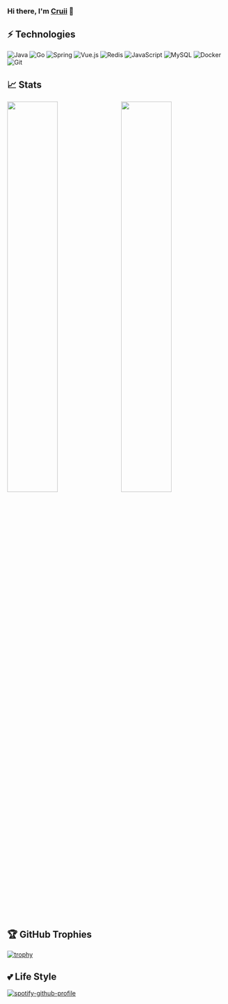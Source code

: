 ### Hi there, I'm [Cruii](https://cruii.io/) 👋

## ⚡ Technologies

![Java](https://img.shields.io/badge/-Java-gray?style=flat-square&logo=java&logoColor=007396)
![Go](https://img.shields.io/badge/-Golang-gray?style=flat-square&logo=go)
![Spring](https://img.shields.io/badge/-Spring-gray?style=flat-square&logo=spring)
![Vue.js](https://img.shields.io/badge/-Vue.js-gray?style=flat-square&logo=vue.js)
![Redis](https://img.shields.io/badge/-Redis-gray?style=flat-square&logo=Redis)
![JavaScript](https://img.shields.io/badge/-JavaScript-gray?style=flat-square&logo=javascript)
![MySQL](https://img.shields.io/badge/-MySQL-gray?style=flat-square&logo=mysql&logoColor=blue)
![Docker](https://img.shields.io/badge/-Docker-gray?style=flat-square&logo=docker)
![Git](https://img.shields.io/badge/-Git-gray?style=flat-square&logo=git)

## 📈 Stats
<img  src="https://github-readme-stats.vercel.app/api?username=cruii&show_icons=true&hide_border=true&theme=dark" width="48%" align="right" >
<img  src="https://streak-stats.demolab.com?user=Cruii&theme=dark&locale=zh_Hans" width="48%" >

## 🏆 GitHub Trophies
[![trophy](https://github-profile-trophy.vercel.app/?username=cruii&theme=alduin&column=8)](https://github.com/ryo-ma/github-profile-trophy)
## 💕 Life Style 
[![spotify-github-profile](https://spotify-github-profile.vercel.app/api/view?uid=314c76mk54avi2i24fqqozc6rpbu&cover_image=true&theme=default&show_offline=false)](https://github.com/kittinan/spotify-github-profile)
